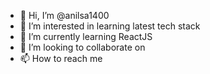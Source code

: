 - 👋 Hi, I’m @anilsa1400
- 👀 I’m interested in learning latest tech stack
- 🌱 I’m currently learning ReactJS
- 💞️ I’m looking to collaborate on 
- 📫 How to reach me

<!---
anilsa1400/anilsa1400 is a ✨ special ✨ repository because its `README.md` (this file) appears on your GitHub profile.
You can click the Preview link to take a look at your changes.
--->
